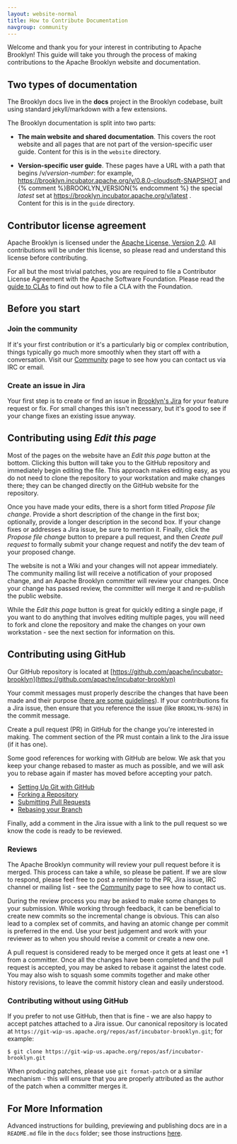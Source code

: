 ```yaml
---
layout: website-normal
title: How to Contribute Documentation
navgroup: community
---
```


<!-- TODO do we want this page?  can be simplified a lot since the process is identical as for how-to-contribute,
     with the exception of the "Edit this Page" (and reminder we can accept small changes without CLA or Jira);
     we could promote much of the content from README.md to here... -->


Welcome and thank you for your interest in contributing to Apache Brooklyn! This guide will take you through the
process of making contributions to the Apache Brooklyn website and documentation.


Two types of documentation
--------------------------

The Brooklyn docs live in the **docs** project in the Brooklyn codebase,
built using standard jekyll/markdown with a few extensions.

The Brooklyn documentation is split into two parts:

- **The main website and shared documentation**. This covers the root website
  and all pages that are not part of the version-specific user guide.
  Content for this is in the `website` directory.
  
- **Version-specific user guide**. These pages have a URL with a path that
  begins /v/*version-number*: for example,
  https://brooklyn.incubator.apache.org/v/0.8.0-cloudsoft-SNAPSHOT and {% comment %}BROOKLYN_VERSION{% endcomment %}
  the special *latest* set at https://brooklyn.incubator.apache.org/v/latest .  
  Content for this is in the `guide` directory.


Contributor license agreement
-----------------------------

Apache Brooklyn is licensed under the [Apache License, Version 2.0](https://www.apache.org/licenses/LICENSE-2.0). All
contributions will be under this license, so please read and understand this license before contributing.

For all but the most trivial patches, you are required to file a Contributor License Agreement with the Apache
Software Foundation. Please read the [guide to CLAs](https://www.apache.org/licenses/#clas) to find out how to file a
CLA with the Foundation.


Before you start
----------------

### Join the community

If it's your first contribution or it's a particularly big or complex contribution, things typically go much more
smoothly when they start off with a conversation. Visit our [Community](index.html) page to see how you can contact
us via IRC or email.

### Create an issue in Jira

Your first step is to create or find an issue in [Brooklyn's Jira](https://issues.apache.org/jira/browse/BROOKLYN)
for your feature request or fix. For small changes this isn't necessary, but it's good to see if your change fixes an
existing issue anyway.


Contributing using *Edit this page*
-----------------------------------

Most of the pages on the website have an *Edit this page* button at the bottom.
Clicking this button will take you to the GitHub repository and immediately
begin editing the file. This approach makes editing easy, as you do not need to
clone the repository to your workstation and make changes there; they can be
changed directly on the GitHub website for the repository.

Once you have made your edits, there is a short form titled *Propose file
change*. Provide a short description of the change in the first box; optionally,
provide a longer description in the second box. If your change fixes or
addresses a Jira issue, be sure to mention it. Finally, click the *Propose file
change* button to prepare a pull request, and then *Create pull request* to
formally submit your change request and notify the dev team of your proposed
change.

The website is not a Wiki and your changes will not appear immediately. The
community mailing list will receive a notification of your proposed change, and
an Apache Brooklyn committer will review your changes. Once your change has
passed review, the committer will merge it and re-publish the public website.

While the *Edit this page* button is great for quickly editing a single page, if
you want to do anything that involves editing multiple pages, you will need to
fork and clone the repository and make the changes on your own workstation - see
the next section for information on this.


Contributing using GitHub
-------------------------

Our GitHub repository is located at
[https://github.com/apache/incubator-brooklyn](https://github.com/apache/incubator-brooklyn)

Your commit messages must properly describe the changes that have been made and
their purpose ([here are some
guidelines](http://tbaggery.com/2008/04/19/a-note-about-git-commit-messages.html)).
If your contributions fix a Jira issue, then ensure that you reference the issue
(like `BROOKLYN-9876`) in the commit message.

Create a pull request (PR) in GitHub for the change you're interested in making.
The comment section of the PR must contain a link to the Jira issue (if it has
one).

Some good references for working with GitHub are below.  We ask that you keep
your change rebased to master as much as possible, and we will ask you to rebase
again if master has moved before accepting your patch.

- [Setting Up Git with GitHub](https://help.github.com/articles/set-up-git)
- [Forking a Repository](https://help.github.com/articles/fork-a-repo)
- [Submitting Pull Requests](https://help.github.com/articles/using-pull-requests)
- [Rebasing your Branch](https://help.github.com/articles/interactive-rebase)

Finally, add a comment in the Jira issue with a link to the pull request so we
know the code is ready to be reviewed.


### Reviews

The Apache Brooklyn community will review your pull request before it is merged.
This process can take a while, so please be patient. If we are slow to respond,
please feel free to post a reminder to the PR, Jira issue, IRC channel or
mailing list - see the [Community](index.html) page to see how to contact us.

During the review process you may be asked to make some changes to your
submission. While working through feedback, it can be beneficial to create new
commits so the incremental change is obvious.  This can also lead to a complex
set of commits, and having an atomic change per commit is preferred in the end.
Use your best judgement and work with your reviewer as to when you should revise
a commit or create a new one.

A pull request is considered ready to be merged once it gets at least one +1
from a committer. Once all the changes have been completed and the pull request
is accepted, you may be asked to rebase it against the latest code. You may also
wish to squash some commits together and make other history revisions, to leave
the commit history clean and easily understood.


### Contributing without using GitHub

If you prefer to not use GitHub, then that is fine - we are also happy to accept
patches attached to a Jira issue.  Our canonical repository is located at
`https://git-wip-us.apache.org/repos/asf/incubator-brooklyn.git`; for example:

    $ git clone https://git-wip-us.apache.org/repos/asf/incubator-brooklyn.git

When producing patches, please use `git format-patch` or a similar mechanism -
this will ensure that you are properly attributed as the author of the patch
when a committer merges it.


For More Information
--------------------

Advanced instructions for building, previewing and publishing docs are in a `README.md` file
in the `docs` folder; see those instructions
[here](https://github.com/apache/incubator-brooklyn/tree/master/docs/README.md).
